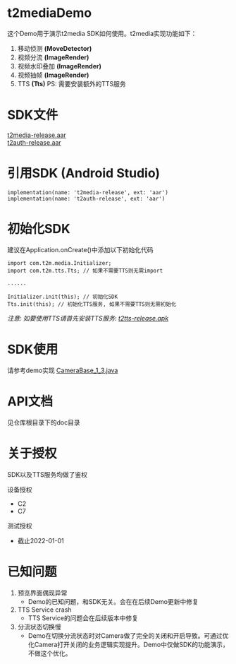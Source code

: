 # t2mediaDemo
这个Demo用于演示t2media SDK如何使用。t2media实现功能如下：
1. 移动侦测 **(MoveDetector)**
2. 视频分流 **(ImageRender)**
3. 视频水印叠加 **(ImageRender)**
4. 视频抽帧 **(ImageRender)**
5. TTS **(Tts)** PS: 需要安装额外的TTS服务

# SDK文件
[t2media-release.aar](https://github.com/t2mobile/t2mediaDemo/raw/master/app/libs/t2media-release.aar) <br>
[t2auth-release.aar](https://github.com/t2mobile/t2mediaDemo/raw/master/app/libs/t2auth-release.aar)

# 引用SDK (Android Studio)
```
implementation(name: 't2media-release', ext: 'aar') 
implementation(name: 't2auth-release', ext: 'aar')
```

# 初始化SDK
建议在Application.onCreate()中添加以下初始化代码
```
import com.t2m.media.Initializer;
import com.t2m.tts.Tts; // 如果不需要TTS则无需import

......

Initializer.init(this); // 初始化SDK
Tts.init(this); // 初始化TTS服务, 如果不需要TTS则无需初始化
```
_注意: 如要使用TTS请首先安装TTS服务: [t2tts-release.apk](https://github.com/t2mobile/t2mediaDemo/raw/master/TtsService/t2tts-release.apk)_

# SDK使用
请参考demo实现 [CameraBase_1_3.java](https://github.com/t2mobile/t2mediaDemo/raw/master/app/src/main/java/com/hf/t2mediademo/CameraBase_1_3.java)

# API文档
见仓库根目录下的doc目录

# 关于授权
SDK以及TTS服务均做了鉴权

设备授权
* C2
* C7

测试授权
* 截止2022-01-01

# 已知问题
1. 预览界面偶现异常
    * Demo的已知问题，和SDK无关。会在在后续Demo更新中修复
2. TTS Service crash
    * TTS Service的问题会在后续版本中修复
3. 分流状态切换慢
    * Demo在切换分流状态时对Camera做了完全的关闭和开启导致。可通过优化Camera打开关闭的业务逻辑实现提升。Demo中仅做SDK的功能演示，不做这个优化。
